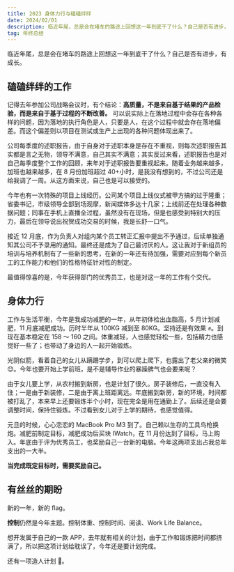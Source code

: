 ```yaml
---
title: 2023 身体力行与磕磕绊绊
date: 2024/02/01
description: 临近年尾，总是会在堵车的路途上回想这一年到底干了什么？自己是否有进步，有成长。
tag: 年终总结
---
```


临近年尾，总是会在堵车的路途上回想这一年到底干了什么？自己是否有进步，有成长。

## 磕磕绊绊的工作

记得去年参加公司战略会议时，有个结论：**高质量，不是来自基于结果的产品检验，而是来自于基于过程的不断改善。** 可以说实际上在落地过程中会存在各种各样的问题，因为落地的执行角色是人，只要是人，在这个过程中就会存在落地偏差。而这个偏差则以项目在测试或生产上出现的各种问题体现出来了。

公司每季度的述职报告，由于自身对于述职本身是存在不重视，则每次述职报告其实都是言之无物，领导不满意，自己其实不满意；其实反过来看，述职报告也是对自己每季度整个工作的回顾，来年对于述职报告要重视起来。随着业务越来越多，加班也越来越多，在 8 月份加班超过 40+小时，是我没有想到的，不过公司还是给我调了一周。从这方面来说，自己也是可以接受的。

今年也有一次特殊的项目上线经历。公司某个项目上线仪式被甲方搞的过于隆重；省委书记，市级领导全部到场观摩，新闻媒体多达十几家；上线前还在处理各种数据问题；同事在手机上直播全过程，虽然没有在现场，但是也感受到特别大的压力，最后在领导说出祝贺成功交易的时候，我是长舒一口气。

接近 12 月底，作为负责人对组内某个员工转正汇报中提出不予通过，后续单独通知其公司不予录用的通知。最终还是成为了自己最讨厌的人。这让我对于新组员的培训与培养机制有了一些新的思考，在新的一年还有待加强，需要对应到每个新员工的工作能力和他们的性格特征针对性的制定。

最值得惊喜的是，今年获得部门的优秀员工，也是对这一年的工作有个交代。

## 身体力行

工作与生活平衡，今年是我成功减肥的一年，从年初体检出血脂高，5 月计划减肥，11 月底减肥成功。历时半年从 100KG 减到至 80KG。坚持还是有效果 ✊。到现在基本稳定在 158 ～ 160 之间。体重减轻，人也感觉轻松一些，包括精力也感觉好一些了；也带动了身边的人一起开始锻炼。

光阴似箭，看着自己的女儿从蹒跚学步，到可以爬上爬下，也露出了老父亲的微笑 😊。今年也要开始上学前班，是不是辅导作业的暴躁脾气也会要来呢？

由于女儿要上学，从农村搬到新房，也是计划了很久。房子装修后，一直没有入住；一是由于新装修，二是由于离上班距离远。年底搬到新房，新的环境，时间都被打乱了，本来早上还要锻炼半个小时，现在完全是用在通勤上了。后续还是会要调整时间，保持住锻炼。不过看到女儿对于上学的期待，也感觉值得。

元旦的时候，心心恋恋的 MacBook Pro M3 到了。自己赖以生存的工具鸟枪换炮。减肥前制定目标，减肥成功后买块 IWatch，在 11 月份达到了目标，马上购入。年底由于评为优秀员工，也奖励自己一台新的电脑。今年这两项支出占我总年支出的一大半。

**当完成既定目标时，需要奖励自己。**

## 有丝丝的期盼

新的一年，新的 flag。

**控制**仍然是今年主题。控制体重、控制时间、阅读、Work Life Balance。

想开发属于自己的一款 APP，去年就有相关的计划，由于工作和锻炼把时间都挤满了，所以把这项计划给耽误了，今年还是要计划完成。

还有一项造人计划 🤣。
